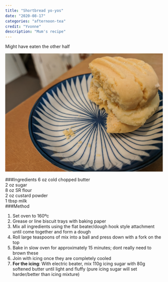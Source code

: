 ```yaml
---
title: "Shortbread yo-yos"
date: "2020-08-17"
categories: "afternoon-tea"
credit: "Yvonne"
description: "Mum's recipe"
---
```


Might have eaten the other half

![Shortbread yo yos](./shortbreadYoYo.jpg)

###Ingredients
6 oz cold chopped butter  
2 oz sugar  
8 oz SR flour  
2 oz custard powder  
1 tbsp milk  
###Method

1. Set oven to 160ºc
2. Grease or line biscuit trays with baking paper
3. Mix all ingredients using the flat beater/dough hook style attachment until come together and form a dough
4. Roll large teaspoons of mix into a ball and press down with a fork on the top
5. Bake in slow oven for approximately 15 minutes; dont really need to brown these
6. Join with icing once they are completely cooled
7. **For the icing**: With electric beater, mix 110g icing sugar with 80g softened butter until light and fluffy (pure icing sugar will set harder/better than icing mixture)
